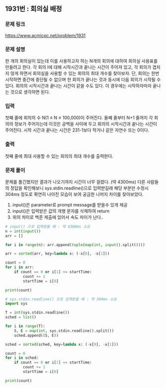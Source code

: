 ## 1931번 : 회의실 배정
### 문제 링크
<https://www.acmicpc.net/problem/1931>

### 문제 설명
한 개의 회의실이 있는데 이를 사용하고자 하는 N개의 회의에 대하여 회의실 사용표를 만들려고 한다. 각 회의 I에 대해 시작시간과 끝나는 시간이 주어져 있고, 각 회의가 겹치지 않게 하면서 회의실을 사용할 수 있는 회의의 최대 개수를 찾아보자. 단, 회의는 한번 시작하면 중간에 중단될 수 없으며 한 회의가 끝나는 것과 동시에 다음 회의가 시작될 수 있다. 회의의 시작시간과 끝나는 시간이 같을 수도 있다. 이 경우에는 시작하자마자 끝나는 것으로 생각하면 된다.

### 입력
첫째 줄에 회의의 수 N(1 ≤ N ≤ 100,000)이 주어진다. 둘째 줄부터 N+1 줄까지 각 회의의 정보가 주어지는데 이것은 공백을 사이에 두고 회의의 시작시간과 끝나는 시간이 주어진다. 시작 시간과 끝나는 시간은 231-1보다 작거나 같은 자연수 또는 0이다.

### 출력
첫째 줄에 최대 사용할 수 있는 회의의 최대 개수를 출력한다.

### 문제 풀이
문제를 풀긴했지만 결과가 나오기까지 시간이 너무 걸렸다. (약 4300ms)
다른 사람들의 정답을 확인해보니 sys.stdin.readline()으로 입력받길래 해당 부분만 수정시 304ms 정도로 확연히 나아진 모습이 보여 궁금한 나머지 차이를 찾아보았다. 

1. input()은 parameter로 prompt message를 받을수 있게 제공
2. input()은 입력받은 값의 개행 문자를 삭제하여 return 
3. 위의 차이로 백준 제출에 있어서 속도 차이가 난다..


```python
# input() 으로 입력받을 때 : 약 4300ms 소요
n = int(input())
arr = []

for i in range(n): arr.append(tuple(map(int, input().split())))

arr = sorted(arr, key=lambda x: (-x[0], -x[1]))

count = 0
for i in arr:
    if count == 0 or i[1] <= startTime:
        count += 1
        startTime = i[0]

print(count)
```


```python
# sys.stdin.readline() 으로 입력받을 때 : 약 304ms 소요
import sys

T = int(sys.stdin.readline())
sched = list()

for i in range(T):
    S, E = map(int, sys.stdin.readline().split())
    sched.append((S, E))

sched = sorted(sched, key=lambda x: (-x[0], -x[1]))

count = 0
for i in sched:
    if count == 0 or i[1] <= startTime:
        count += 1
        startTime = i[0]

print(count)
```
